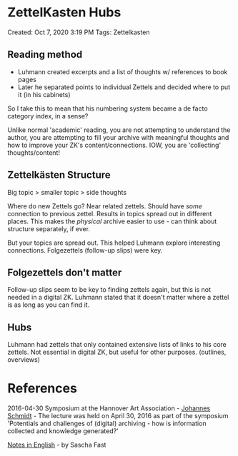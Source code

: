 # ZettelKasten Hubs

Created: Oct 7, 2020 3:19 PM
Tags: Zettelkasten

## Reading method

- Luhmann created excerpts and a list of thoughts w/ references to book pages
- Later he separated points to individual Zettels and decided where to put it (in his cabinets)

So I take this to mean that his numbering system became a de facto category index, in a sense?

Unlike normal 'academic' reading, you are not attempting to understand the author, you are attempting to fill your archive with meaningful thoughts and how to improve your ZK's content/connections. IOW, you are 'collecting' thoughts/content!

## Zettelkästen Structure

Big topic > smaller topic > side thoughts

Where do new Zettels go? Near related zettels. Should have *some* connection to previous zettel. Results in topics spread out in different places. This makes the *physical* archive easier to use - can think about structure separately, if ever.

But your topics are spread out. This helped Luhmann explore interesting connections. Folgezettels (follow-up slips) were key.

## Folgezettels don't matter

Follow-up slips seem to be key to finding zettels again, but this is not needed in a digital ZK. Luhmann stated that it doesn't matter where a zettel is as long as you can find it.

## Hubs

Luhmann had zettels that only contained extensive lists of links to his core zettels. Not essential in digital ZK, but useful for other purposes. (outlines, overviews)

# References

2016-04-30 Symposium at the Hannover Art Association - [Johannes Schmidt](https://vimeo.com/173128404) - The lecture was held on April 30, 2016 as part of the symposium 'Potentials and challenges of (digital) archiving - how is information collected and knowledge generated?'

[Notes in English](https://zettelkasten.de/posts/zettelkasten-hubs/) - by Sascha Fast